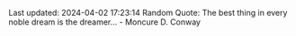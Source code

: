 Last updated: 2024-04-02 17:23:14
Random Quote: The best thing in every noble dream is the dreamer... - Moncure D. Conway